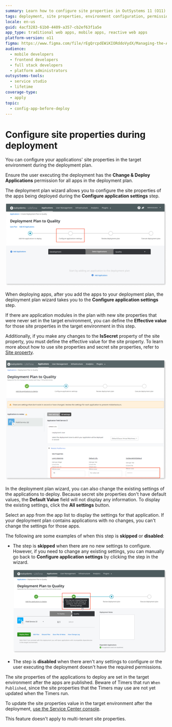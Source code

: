 ```yaml
---
summary: Learn how to configure site properties in OutSystems 11 (O11) during deployment to enhance application settings management.
tags: deployment, site properties, environment configuration, permissions, application lifecycle management
locale: en-us
guid: 4acf3283-61b0-4409-a357-cb2ef63f1a5e
app_type: traditional web apps, mobile apps, reactive web apps
platform-version: o11
figma: https://www.figma.com/file/rEgQrcpdEWiKIORddoVydX/Managing-the-Applications-Lifecycle?type=design&node-id=257%3A33&mode=design&t=98kL4vRdGIKpuwQm-1
audience:
  - mobile developers
  - frontend developers
  - full stack developers
  - platform administrators
outsystems-tools:
  - service studio
  - lifetime
coverage-type:
  - apply
topic:
  - config-app-before-deploy
---
```


# Configure site properties during deployment

You can configure your applications' site properties in the target environment during the deployment plan.

<div class="info" markdown="1">

Ensure the user executing the deployment has the **Change & Deploy Applications** permission for all apps in the deployment plan.

</div>

The deployment plan wizard allows you to configure the site properties of the apps being deployed during the **Configure application settings** step.

![Screenshot of the deployment plan wizard highlighting the 'Configure application settings' step.](images/configure-settings-during-deploy-2.png "Configure Application Settings During Deployment")

When deploying apps, after you add the apps to your deployment plan, the deployment plan wizard takes you to the **Configure application settings** step.

If there are application modules in the plan with new site properties that were never set in the target environment, you can define the **Effective value** for those site properties in the target environment in this step.

Additionally, if you make any changes to the **IsSecret** property of the site property, you must define the effective value for the site property. To learn more about how to use site properties and secret site properties, refer to [Site property](../ref/lang/auto/class-site-property.md#example-2).

![Screenshot of the deployment plan wizard where the user defines the Effective value for new Site Properties.](images/cfg-site-prop-stg-lt.png "Effective Value for Site Properties")

In the deployment plan wizard, you can also change the existing settings of the applications to deploy. Because secret site properties don't have default values, the **Default Value** field will not display any information. To display the existing settings, click the **All settings** button.

Select an app from the app list to display the settings for that application. If your deployment plan contains applications with no changes, you can't change the settings for those apps.

The following are some examples of when this step is **skipped** or **disabled**:

* The step is **skipped** when there are no new settings to configure. However, if you need to change any existing settings, you can manually go back to **Configure application settings** by clicking the step in the wizard.

    ![Illustration of the deployment plan wizard with the 'Configure application settings' step skipped or disabled.](images/configure-settings-during-deploy-4.png "Skipping or Disabling Configuration Steps")

* The step is **disabled** when there aren't any settings to configure or the user executing the deployment doesn't have the required permissions.

The site properties of the applications to deploy are set in the target environment after the apps are published. Beware of Timers that run `When Published`, since the site properties that the Timers may use are not yet updated when the Timers run.

To update the site properties value in the target environment after the deployment, [use the Service Center console](configure-application-settings-after-deployment.md).

<div class="info" markdown="1">

This feature doesn't apply to multi-tenant site properties.

</div>
